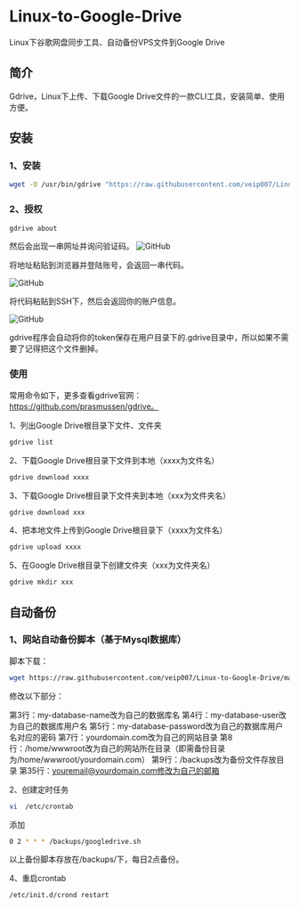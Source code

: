 # Linux-to-Google-Drive
Linux下谷歌网盘同步工具、自动备份VPS文件到Google Drive

## 简介
Gdrive，Linux下上传、下载Google Drive文件的一款CLI工具，安装简单、使用方便。

## 安装
### 1、安装
```bash
wget -O /usr/bin/gdrive "https://raw.githubusercontent.com/veip007/Linux-to-Google-Drive/master/gdrive-linux-x64" && chmod +x /usr/bin/gdrive
```

### 2、授权
```bash
gdrive about
```

然后会出现一串网址并询问验证码。
![GitHub](https://raw.githubusercontent.com/veip007/Linux-to-Google-Drive/master/Gdrive.jpg)

将地址粘贴到浏览器并登陆账号，会返回一串代码。

![GitHub](https://raw.githubusercontent.com/veip007/Linux-to-Google-Drive/master/Gdrive(2).jpg)

将代码粘贴到SSH下，然后会返回你的账户信息。

![GitHub](https://raw.githubusercontent.com/veip007/Linux-to-Google-Drive/master/Gdrive(3).jpg)

gdrive程序会自动将你的token保存在用户目录下的.gdrive目录中，所以如果不需要了记得把这个文件删掉。

### 使用
常用命令如下，更多查看gdrive官网：https://github.com/prasmussen/gdrive。

1、列出Google Drive根目录下文件、文件夹

```bash
gdrive list
```

2、下载Google Drive根目录下文件到本地（xxxx为文件名）

```bash
gdrive download xxxx
```

3、下载Google Drive根目录下文件夹到本地（xxx为文件夹名）

```bash
gdrive download xxx
```

4、把本地文件上传到Google Drive根目录下（xxxx为文件名）

```bash
gdrive upload xxxx
```

5、在Google Drive根目录下创建文件夹（xxx为文件夹名）

```bash
gdrive mkdir xxx
```

## 自动备份
### 1、网站自动备份脚本（基于Mysql数据库）
脚本下载：

```bash
wget https://raw.githubusercontent.com/veip007/Linux-to-Google-Drive/master/googledrive.sh && chmod +x googledrive.sh
```

修改以下部分：

第3行：my-database-name改为自己的数据库名
第4行：my-database-user改为自己的数据库用户名
第5行：my-database-password改为自己的数据库用户名对应的密码
第7行：yourdomain.com改为自己的网站目录
第8行：/home/wwwroot改为自己的网站所在目录（即需备份目录为/home/wwwroot/yourdomain.com）
第9行：/backups改为备份文件存放目录
第35行：youremail@yourdomain.com修改为自己的邮箱


2、创建定时任务

```bash
vi  /etc/crontab
```

添加

```bash
0 2 * * * /backups/googledrive.sh
```

以上备份脚本存放在/backups/下，每日2点备份。

4、重启crontab

```bash
/etc/init.d/crond restart
```
